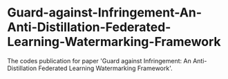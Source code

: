 # Guard-against-Infringement-An-Anti-Distillation-Federated-Learning-Watermarking-Framework
The codes publication for paper 'Guard against Infringement: An Anti-Distillation Federated Learning Watermarking Framework'.

